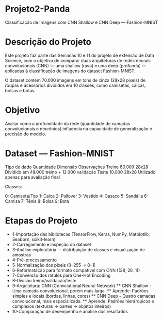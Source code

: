 # Projeto2-Panda
  Classificação de Imagens com CNN Shallow e CNN Deep — Fashion-MNIST

# Descrição do Projeto

  Este projeto faz parte das Semanas 10 e 11 do projeto de extensão de Data Science, com o objetivo de comparar duas arquiteturas de redes neurais convolucionais (CNN) — uma shallow (rasa) e uma deep (profunda) — aplicadas à classificação de imagens do dataset Fashion-MNIST.

  O dataset contém 70.000 imagens em tons de cinza (28x28 pixels) de roupas e acessórios divididos em 10 classes, como camisetas, calças, bolsas e botas.

# Objetivo

  Avaliar como a profundidade da rede (quantidade de camadas convolucionais e neurônios) influencia na capacidade de generalização e precisão do modelo.

# Dataset — Fashion-MNIST
  Tipo de dado	Quantidade	Dimensão	Observações
  Treino	60.000	28x28	Dividido em 48.000 treino + 12.000 validação
  Teste	10.000	28x28	Utilizado apenas para avaliação final

Classes:
  
  0: Camiseta/Top
  1: Calça
  2: Pullover
  3: Vestido
  4: Casaco
  5: Sandália
  6: Camisa
  7: Tênis
  8: Bolsa
  9: Bota

# Etapas do Projeto

* 1-Importação das bibliotecas (TensorFlow, Keras, NumPy, Matplotlib, Seaborn, scikit-learn)
* 2-Carregamento e inspeção do dataset
* 3-Análise exploratória — distribuição de classes e visualização de amostras
* 4-Pré-processamento
* 5-Normalização dos pixels (0–255 → 0–1)
* 6-Reformatação para formato compatível com CNN ((28, 28, 1))
* 7-Conversão dos rótulos para One-Hot Encoding
* 8-Divisão treino/validação/teste
* 9-Arquitetura: CNN (Convolutional Neural Network)
    ** CNN Shallow - Uma camada convolucional, porém mais larga.
    ** Aprende: Padrões simples e locais (bordas, linhas, cores)
    ** CNN Deep - Quatro camadas convolucional, mais especializada.
    ** Aprende: Padrões hierárquicos e complexos (texturas -> partes -> objetos inteiros)
* 10-Comparação de desempenho e análise dos resultados
